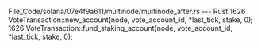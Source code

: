 File_Code/solana/07e4f9a611/multinode/multinode_after.rs --- Rust
1626         VoteTransaction::new_account(node, vote_account_id, *last_tick, stake, 0);                                                                      1626         VoteTransaction::fund_staking_account(node, vote_account_id, *last_tick, stake, 0);

